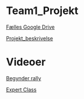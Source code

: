 # Team1_Projekt

[Fælles Google Drive](https://drive.google.com/drive/folders/1kziYI8s874VOhS0KtZtHVdeVerclFnDs?usp=drive_link)


[Projekt_beskrivelse](https://github.com/Team-1-ucl/Team1_Projekt/blob/main/Projekt_Beskrivelse.md)


# Videoer

[Begynder rally](https://www.youtube.com/watch?v=WIaDdafw8To)

[Expert Class](https://www.youtube.com/watch?v=wb1boHfSWgw)

